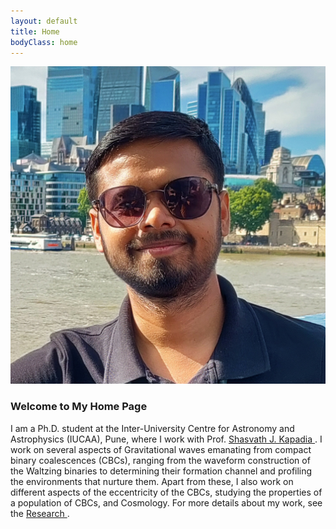 ```yaml
---
layout: default
title: Home
bodyClass: home
---
```


<div class="home-container">
  <img src="./pic2.jpg" alt="Profile Picture" class="profile-pic">
  
  <div class="home-text">
    <h3>Welcome to My Home Page</h3>
    <p>
      I am a Ph.D. student at the Inter-University Centre for Astronomy and Astrophysics (IUCAA), Pune, where I work with Prof. <a href="https://shasvath-kapadia.github.io/home/" target="_blank"> Shasvath J. Kapadia </a>. I work on several aspects of Gravitational waves emanating from compact binary coalescences (CBCs), ranging from the waveform construction of the Waltzing binaries to determining their formation channel and profiling the environments that nurture them. Apart from these, I also work on different aspects of the eccentricity of the CBCs, studying the properties of a population of CBCs, and Cosmology. For more details about my work, see the <a href="https://avinash-tiwari-at.github.io/research.html" target="_blank"> Research <a>.
    </p>
  </div>
</div>
